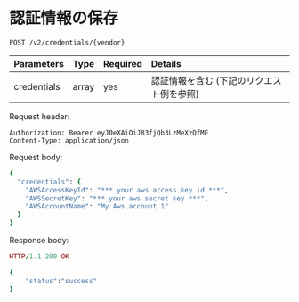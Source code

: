 # 認証情報の保存

```text
POST /v2/credentials/{vendor}
```

| **Parameters** | **Type** | **Required** | **Details** |
| :--- | :--- | :--- | :--- |
| credentials | array | yes | 認証情報を含む \(下記のリクエスト例を参照\) |

Request header:

```text
Authorization: Bearer eyJ0eXAiOiJ83fjQb3LzMeXzQfME
Content-Type: application/json
```

Request body:

```ruby
{
  "credentials": {
    "AWSAccessKeyId": "*** your aws access key id ***",
    "AWSSecretKey": "*** your aws secret key ***",
    "AWSAccountName": "My Aws account 1"
  }
}
```

Response body:

```ruby
HTTP/1.1 200 OK

{
    "status":"success"
}
```

